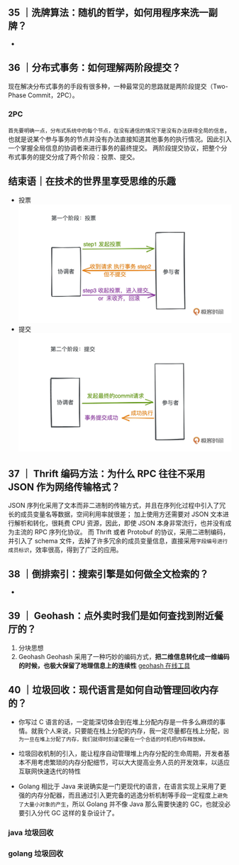 ## 35 ｜洗牌算法：随机的哲学，如何用程序来洗一副牌？

-

## 36 ｜分布式事务：如何理解两阶段提交？

现在解决分布式事务的手段有很多种，一种最常见的思路就是两阶段提交（Two-Phase Commit，2PC）。

### 2PC

`首先要明确一点，分布式系统中的每个节点，在没有通信的情况下是没有办法获得全局的信息`，也就是说某个参与事务的节点并没有办法直接知道其他事务的执行情况。因此引入一个掌握全局信息的协调者来进行事务的最终提交。
两阶段提交协议，把整个分布式事务的提交分成了两个阶段：投票、提交。

## 结束语｜在技术的世界里享受思维的乐趣

- 投票
  ![alt text](image-20.png)
- 提交
  ![alt text](image-21.png)

## 37 ｜ Thrift 编码方法：为什么 RPC 往往不采用 JSON 作为网络传输格式？

JSON 序列化采用了文本而非二进制的传输方式，并且在序列化过程中引入了冗长的成员变量名等数据，空间利用率就很差；
加上使用方还需要对 JSON 文本进行解析和转化，很耗费 CPU 资源，因此，即使 JSON 本身非常流行，也并没有成为主流的 RPC 序列化协议。
而 Thrift 或者 Protobuf 的协议，采用二进制编码，并引入了 schema 文件，去掉了许多冗余的成员变量信息，直接采用`字段编号进行成员标识`，效率很高，得到了广泛的应用。

## 38 ｜倒排索引：搜索引擎是如何做全文检索的？

-

## 39 ｜ Geohash：点外卖时我们是如何查找到附近餐厅的？

1. 分块思想
2. Geohash
   Geohash 采用了一种巧妙的编码方式，**把二维信息转化成一维编码的时候，也极大保留了地理信息上的连续性**
   [geohash 在线工具](https://csxgame.top/#/)

## 40 ｜垃圾回收：现代语言是如何自动管理回收内存的？

- 你写过 C 语言的话，一定能深切体会到在堆上分配内存是一件多么麻烦的事情。就我个人来说，只要能在栈上分配的内存，我一定尽量都在栈上分配，`因为一旦在堆上分配了内存，我们就得时刻谨记要在一个合适的时机把内存释放掉。`
- 垃圾回收机制的引入，能让程序自动管理堆上内存分配的生命周期，开发者基本不用考虑繁琐的内存分配细节，可以大大提高业务人员的开发效率，以适应互联网快速迭代的特性

- Golang 相比于 Java 来说确实是一门更现代的语言，在语言实现上采用了更强的内存分配器，而且通过引入更完备的逃逸分析机制等手段一定程度上`避免了大量小对象的产生`，所以 Golang 并不像 Java 那么需要快速的 GC，也就没必要引入分代 GC 这样的复杂设计了。

### java 垃圾回收

### golang 垃圾回收

